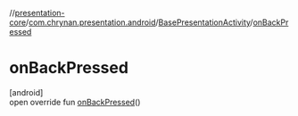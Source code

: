 //[presentation-core](../../../index.md)/[com.chrynan.presentation.android](../index.md)/[BasePresentationActivity](index.md)/[onBackPressed](on-back-pressed.md)

# onBackPressed

[android]\
open override fun [onBackPressed](on-back-pressed.md)()
